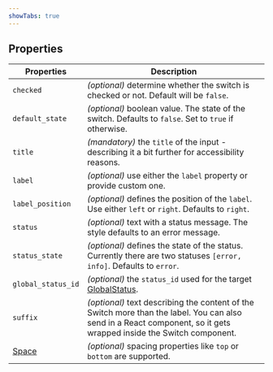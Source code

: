 ```yaml
---
showTabs: true
---
```


## Properties

| Properties                                  | Description                                                                                                                                                         |
| ------------------------------------------- | ------------------------------------------------------------------------------------------------------------------------------------------------------------------- |
| `checked`                                   | _(optional)_ determine whether the switch is checked or not. Default will be `false`.                                                                               |
| `default_state`                             | _(optional)_ boolean value. The state of the switch. Defaults to `false`. Set to `true` if otherwise.                                                               |
| `title`                                     | _(mandatory)_ the `title` of the input - describing it a bit further for accessibility reasons.                                                                     |
| `label`                                     | _(optional)_ use either the `label` property or provide custom one.                                                                                                 |
| `label_position`                            | _(optional)_ defines the position of the `label`. Use either `left` or `right`. Defaults to `right`.                                                                |
| `status`                                    | _(optional)_ text with a status message. The style defaults to an error message.                                                                                    |
| `status_state`                              | _(optional)_ defines the state of the status. Currently there are two statuses `[error, info]`. Defaults to `error`.                                                |
| `global_status_id`                          | _(optional)_ the `status_id` used for the target [GlobalStatus](/uilib/components/global-status).                                                                   |
| `suffix`                                    | _(optional)_ text describing the content of the Switch more than the label. You can also send in a React component, so it gets wrapped inside the Switch component. |
| [Space](/uilib/components/space/properties) | _(optional)_ spacing properties like `top` or `bottom` are supported.                                                                                               |

